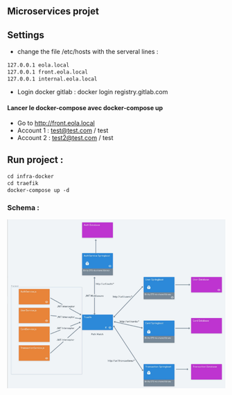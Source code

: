 ## Microservices projet

## Settings 

- change the file /etc/hosts with the serveral lines :
```
127.0.0.1 eola.local
127.0.0.1 front.eola.local
127.0.0.1 internal.eola.local
```

- Login docker gitlab : docker login registry.gitlab.com

#### Lancer le docker-compose avec docker-compose up

- Go to http://front.eola.local
- Account 1 : test@test.com / test
- Account 2 : test2@test.com / test

## Run project : 

```
cd infra-docker
cd traefik
docker-compose up -d
```

### Schema :

![Alt text](schema.png?raw=true "Title")